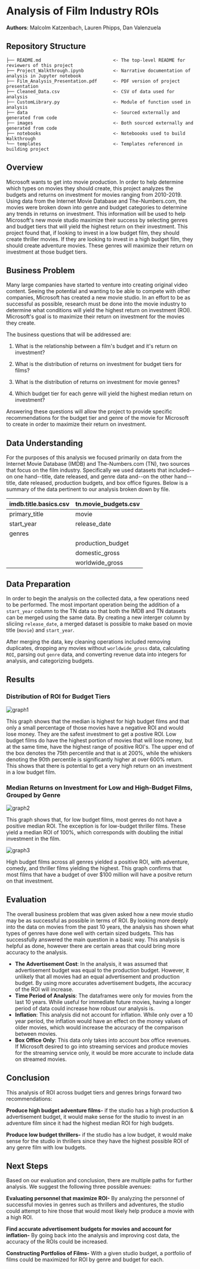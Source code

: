 # Analysis of Film Industry ROIs
**Authors**: Malcolm Katzenbach, Lauren Phipps, Dan Valenzuela

## Repository Structure

```
├── README.md                           <- The top-level README for reviewers of this project
├── Project_Walkthrough.ipynb           <- Narrative documentation of analysis in Jupyter notebook
├── Film_Analysis_Presentation.pdf      <- PDF version of project presentation
├── Cleaned_Data.csv                    <- CSV of data used for analysis
├── CustomLibrary.py                    <- Module of function used in analysis
├── data                                <- Sourced externally and generated from code
├── images                              <- Both sourced externally and generated from code
├── notebooks                           <- Noteboooks used to build Walkthrough
└── templates                           <- Templates referenced in building project
```


## Overview

Microsoft wants to get into movie production. In order to help determine which types on movies they should create, this project analyzes the budgets and returns on investment for movies ranging from 2010-2019. Using data from the Internet Movie Database and The-Numbers.com, the movies were broken down into genre and budget categories to determine any trends in returns on investment. This information will be used to help Microsoft's new movie studio maximize their success by selecting genres and budget tiers that will yield the highest return on their investment. This project found that, if looking to invest in a low budget film, they should create thriller movies. If they are looking to invest in a high budget film, they should create adventure movies. These genres will maximize their return on investment at those budget tiers. 


## Business Problem

Many large companies have started to venture into creating original video content. Seeing the potential and wanting to be able to compete with other companies, Microsoft has created a new movie studio. In an effort to be as successful as possible, research must be done into the movie industry to determine what conditions will yield the highest return on investment (ROI). Microsoft's goal is to maximize their return on investment for the movies they create. 

The business questions that will be addressed are:

  1) What is the relationship between a film's budget and it's return on investment?

  2) What is the distribution of returns on investment for budget tiers for films?

  3) What is the distribution of returns on investment for movie genres?

  4) Which budget tier for each genre will yield the highest median return on investment?

Answering these questions will allow the project to provide specific recommendations for the budget tier and genre of the movie for Microsoft to create in order to maximize their return on investment. 


## Data Understanding
For the purposes of this analysis we focused primarily on data from the Internet Movie Database (IMDB) and The-Numbers.com (TN), two sources that focus on the film industry. Specifically we used datasets that included--on one hand--title, date released, and genre data and--on the other hand--title, date released, production budgets, and box office figures. Below is a summary of the data pertinent to our analysis broken down by file. 

| imdb.title.basics.csv | tn.movie_budgets.csv |
| --- | --- |
| primary_title | movie |
| start_year | release_date |
| genres |  |
|  | production_budget |
|  | domestic_gross |
|  | worldwide_gross |

## Data Preparation
In order to begin the analysis on the collected data, a few operations need to be performed. The most important operation being the addition of a `start_year` column to the TN data so that both the IMDB and TN datasets can be merged using the same data. By creating a new interger column by sliciing `release_date`, a merged dataset is possible to make based on movie title (`movie`) and `start_year`. 

After merging the data, key cleaning operations included removing duplicates, dropping any movies without `worldwide_gross` data,  calculating `ROI`, parsing out `genre` data, and converting revenue data into integers for analysis, and categorizing budgets.

## Results

### Distribution of ROI for Budget Tiers
![graph1](./images/budgettierboxplot.png)

This graph shows that the median is highest for high budget films and that only a small percentage of those movies have a negative ROI and would lose money. They are the safest investment to get a postive ROI. Low budget films do have the highest portion of movies that will lose money, but at the same time, have the highest range of positive ROI's. The upper end of the box denotes the 75th percentile and that is at 200%, while the whiskers denoting the 90th percentile is significantly higher at over 600% return. This shows that there is potential to get a very high return on an investment in a low budget film.


### Median Returns on Investment for Low and High-Budget Films, Grouped by Genre

![graph2](./images/Median_ROI_for_Low_Budget_Films_by_Genre.png)

This graph shows that, for low budget films, most genres do not have a positive median ROI. The exception is for low-budget thriller films. These yield a median ROI of 100%, which corresponds with doubling the initial investment in the film.

![graph3](./images/Median_ROI_for_High_Budget_Films_by_Genre.png)

High budget films across all genres yielded a positive ROI, with adventure, comedy, and thriller films yielding the highest. This graph confirms that most films that have a budget of over $100 million will have a positve return on that investment.

## Evaluation

The overall business problem that was given asked how a new movie studio may be as successful as possible in terms of ROI. By looking more deeply into the data on movies from the past 10 years, the analysis has shown what types of genres have done well with certain sized budgets. This has successfully answered the main question in a basic way. This analysis is helpful as done, however there are certain areas that could bring more accuracy to the analysis. 

- **The Advertisement Cost**: In the analysis, it was assumed that advertisement budget was equal to the production budget. However, it unlikely that all movies had an equal advertisement and production budget. By using more accurates advertisement budgets, ithe accuracy of the ROI will increase.
- **Time Period of Analysis**: The dataframes were only for movies from the last 10 years.     While useful for immediate future movies, having a longer period of data could increase how robust our analysis is.
- **Inflation**: This analysis did not account for inflation. While only over a 10 year period, the inflation would have an effect on the money values of older movies, which would increase the accuracy of the comparison between  movies.
- **Box Office Only**: This data only takes into account box office revenues. If Microsoft desired to go into streaming services and produce movies for the streaming service only, it would be more accurate to include data on streamed movies.
    
    
## Conclusion

This analysis of ROI across budget tiers and genres brings forward two recommendations:

**Produce high budget adventure films-** if the studio has a high production & advertisement budget, it would make sense for the studio to invest in an adventure film since it had the highest median ROI for high budgets.

**Produce low budget thrillers-** if the studio has a low budget, it would make sense for the studio in thrillers since they have the highest possible ROI of any genre film with low budgets. 

## Next Steps

Based on our evaluation and conclusion, there are multiple paths for further analysis. We suggest the following three possible avenues:

**Evaluating personnel that maximize ROI-** By analyzing the personnel of successful movies in genres such as thrillers and adventures, the studio could attempt to hire those that would most likely help produce a movie with a high ROI.

**Find accurate advertisement budgets for movies and account for inflation-** By going back into the analysis and improving cost data, the accuracy of the ROIs could be increased.

**Constructing Portfolios of Films-** With a given studio budget, a portfolio of films could be maximized for ROI by genre and budget for each.
